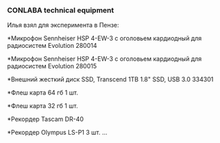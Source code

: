 ### CONLABA technical equipment

Илья взял для эксперимента в Пензе:

*Микрофон Sennheiser HSP 4-EW-3 с оголовьем кардиодный для радиосистем Evolution    280014

*Микрофон Sennheiser HSP 4-EW-3 с оголовьем кардиодный для радиосистем Evolution    280015

*Внешний жесткий диск SSD, Transcend 1TB 1.8" SSD, USB 3.0 334301

*Флеш карта 64 гб 1 шт. 

*Флеш карта 32 гб 1 шт. 

*Рекордер Tascam DR-40 

*Рекордер Olympus LS-P1 3 шт.
... 
